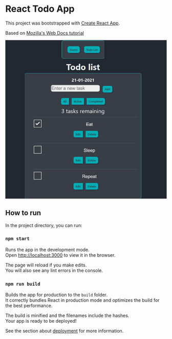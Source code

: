 # React Todo App
This project was bootstrapped with [Create React App](https://github.com/facebook/create-react-app).

Based on [Mozilla's Web Docs tutorial](https://developer.mozilla.org/en-US/docs/Learn/Tools_and_testing/Client-side_JavaScript_frameworks/React_getting_started)


![ScreenShot of todolist page](/Screenshots/todolist.png)


## How to run

In the project directory, you can run:

### `npm start`

Runs the app in the development mode.\
Open [http://localhost:3000](http://localhost:3000) to view it in the browser.

The page will reload if you make edits.\
You will also see any lint errors in the console.

### `npm run build`

Builds the app for production to the `build` folder.\
It correctly bundles React in production mode and optimizes the build for the best performance.

The build is minified and the filenames include the hashes.\
Your app is ready to be deployed!

See the section about [deployment](https://facebook.github.io/create-react-app/docs/deployment) for more information.
